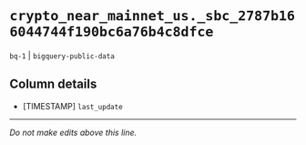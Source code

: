 # `crypto_near_mainnet_us._sbc_2787b166044744f190bc6a76b4c8dfce`
`bq-1` | `bigquery-public-data`

## Column details
* [TIMESTAMP] `last_update`

-------------------------------------------------------------------------------
*Do not make edits above this line.*
